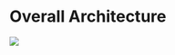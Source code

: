 # Overall Architecture

<a href="https://gitee.com/mindspore/docs/blob/master/lite/docs/source_en/architecture.md" target="_blank"><img src="../_static/logo_source.png"></a>
